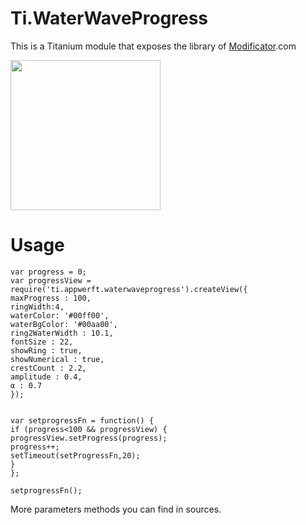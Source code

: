 Ti.WaterWaveProgress
====================

This is a Titanium module that exposes the library of [Modificator](https://github.com/Modificator/water-wave-progress).com

<img src="https://i.imgur.com/UNoOYg4.gif" width=240 />

Usage
=====

~~~
var progress = 0;
var progressView = require('ti.appwerft.waterwaveprogress').createView({
maxProgress : 100,
ringWidth:4,
waterColor: '#00ff00',
waterBgColor: '#00aa00',
ring2WaterWidth : 10.1,
fontSize : 22,
showRing : true,
showNumerical : true,
crestCount : 2.2,
amplitude : 0.4,
α : 0.7
});


var setprogressFn = function() {
if (progress<100 && progressView) {
progressView.setProgress(progress);
progress++;
setTimeout(setProgressFn,20);
}
};

setprogressFn();
~~~

More parameters methods you can find in sources.

